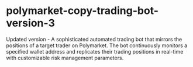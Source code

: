 # polymarket-copy-trading-bot-version-3
Updated version - A sophisticated automated trading bot that mirrors the positions of a target trader on Polymarket. The bot continuously monitors a specified wallet address and replicates their trading positions in real-time with customizable risk management parameters.
